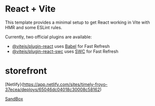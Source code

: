 # React + Vite

This template provides a minimal setup to get React working in Vite with HMR and some ESLint rules.

Currently, two official plugins are available:

- [@vitejs/plugin-react](https://github.com/vitejs/vite-plugin-react/blob/main/packages/plugin-react/README.md) uses [Babel](https://babeljs.io/) for Fast Refresh
- [@vitejs/plugin-react-swc](https://github.com/vitejs/vite-plugin-react-swc) uses [SWC](https://swc.rs/) for Fast Refresh
# storefront

[Netlify}(https://app.netlify.com/sites/timely-froyo-37ecea/deploys/65046dc04018c30008c58162)

[SandBox](https://codesandbox.io/p/github/Ayah-AQ/storefront/main?workspaceId=164b9a3e-7782-4e7b-8cc4-6d4ffcc736a1https://codesandbox.io/p/github/Ayah-AQ/storefront/main?workspaceId=164b9a3e-7782-4e7b-8cc4-6d4ffcc736a1)

